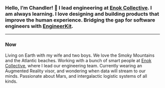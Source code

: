 ### Hello, I’m Chandler! 👋 I lead engineering at [Enok Collective](https://enok.co). I am always learning. I love designing and building products that improve the human experience. Bridging the gap for software engineers with [EngineerKit](https://engineerkit.com).

----

### Now

Living on Earth with my wife and two boys. We love the Smoky Mountains and the Atlantic beaches. Working with a bunch of smart people at [Enok Collective](https://enok.co), where I lead our engineering team. Currently wearing an Augmented Reality visor, and wondering when data will stream to our minds. Passionate about Mars, and intergalactic logistic systems of all kinds.
